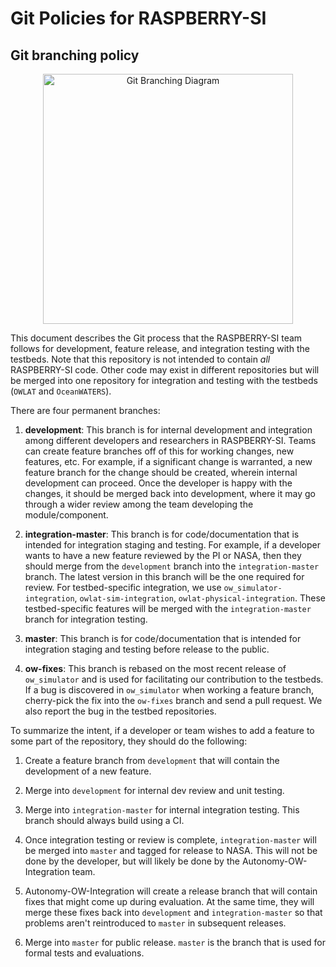 # Git Policies for RASPBERRY-SI

## Git branching policy
<p align="center">
<img src="./figures/git-policy.png" alt="Git Branching Diagram" width="400">
</p>

This document describes the Git process that the RASPBERRY-SI team follows for development, feature release, and integration testing with the testbeds.
Note that this repository is not intended to contain *all* RASPBERRY-SI code. Other code may exist in different repositories but will be merged into one repository for integration and testing with the testbeds (`OWLAT` and `OceanWATERS`).


There are four permanent branches:

1. **development**: This branch is for internal development and integration
   among different developers and researchers in RASPBERRY-SI. Teams can create feature branches off of this for working changes, new features, etc. For example, if a significant change is warranted, a new feature branch for the change should be created, wherein internal development can proceed. Once the developer is happy with the changes, it should be merged back into development, where it may go through a wider review among the team developing the module/component.

2. **integration-master**: This branch is for code/documentation that is intended for integration staging and testing. For example, if a developer wants to have a new feature reviewed by the PI or NASA, then they should merge from the `development` branch into the `integration-master` branch. The latest version in this branch will be the one required for review. For testbed-specific integration, we use `ow_simulator-integration`, `owlat-sim-integration`, `owlat-physical-integration`. These testbed-specific features will be merged with the `integration-master` branch for integration testing.

3. **master**: This branch is for code/documentation that is intended
   for integration staging and testing before release to the public. 


4. **ow-fixes**: This branch is rebased on the most recent release of 
   `ow_simulator` and is used for facilitating our contribution to the testbeds. If a bug is discovered in `ow_simulator` when working a feature
   branch, cherry-pick the fix into the `ow-fixes` branch and send a pull
   request. We also report the bug in the testbed repositories.


To summarize the intent, if a developer or team wishes to add a feature to
some part of the repository, they should do the following:

1. Create a feature branch from `development` that will contain the development of a new feature.

2. Merge into `development` for internal dev review and unit testing.

3. Merge into `integration-master` for internal integration testing. This branch should always build using a CI.


4. Once integration testing or review is complete, `integration-master` will be merged into `master` and tagged for release to NASA. This will not be done by the developer, but will likely be done by the Autonomy-OW-Integration team.

5. Autonomy-OW-Integration will create a release branch that will contain fixes that might come up during evaluation. At the same time, they will merge these fixes back into `development` and `integration-master` so that problems aren't reintroduced to `master` in subsequent releases.

6. Merge into `master` for public release. `master` is the branch that is used for formal tests and evaluations.
